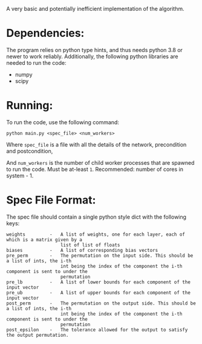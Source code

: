 A very basic and potentially inefficient implementation of the algorithm.

# Dependencies:

The program relies on python type hints, and thus needs python 3.8 or newer to work reliably.
Additionally, the following python libraries are needed to run the code:

 -  numpy
 -  scipy

# Running:

To run the code, use the following command:

```
python main.py <spec_file> <num_workers>
```

Where `spec_file` is a file with all the details of the network, precondition and postcondition,

And `num_workers` is the number of child worker processes that are spawned to run the code. Must
be at-least `1`. Recommended: number of cores in system - 1.

# Spec File Format:

The spec file should contain a single python style dict with the following keys:

    weights         -   A list of weights, one for each layer, each of which is a matrix given by a
                        list of list of floats
    biases          -   A list of corresponding bias vectors
    pre_perm        -   The permutation on the input side. This should be a list of ints, the i-th
                        int being the index of the component the i-th component is sent to under the
                        permutation
    pre_lb          -   A list of lower bounds for each component of the input vector
    pre_ub          -   A list of upper bounds for each component of the input vector
    post_perm       -   The permutation on the output side. This should be a list of ints, the i-th
                        int being the index of the component the i-th component is sent to under the
                        permutation
    post_epsilon    -   The tolerance allowed for the output to satisfy the output permutation.

